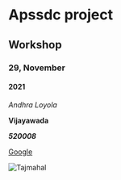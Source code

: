 # Apssdc project
## Workshop
### 29, November
#### 2021
*Andhra Loyola*

**Vijayawada**

***520008***

[Google](https://www.google.com/)

![Tajmahal](https://th-thumbnailer.cdn-si-edu.com/NaExfGA1op64-UvPUjYE5ZqCefk=/fit-in/1600x0/filters:focal(1471x1061:1472x1062)/https://tf-cmsv2-smithsonianmag-media.s3.amazonaws.com/filer/b6/30/b630b48b-7344-4661-9264-186b70531bdc/istock-478831658.jpg)
